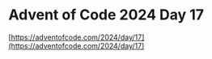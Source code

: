# Advent of Code 2024 Day 17

[https://adventofcode.com/2024/day/17](https://adventofcode.com/2024/day/17)